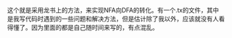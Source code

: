 这个就是采用龙书上的方法，来实现NFA向DFA的转化。有一个.tx的文件，其中是我写代码时遇到的一些问题和解决方法，但是估计除了我以外，应该就没有人看得懂了。因为里面的都是自己随时间来写的，有点混乱。
